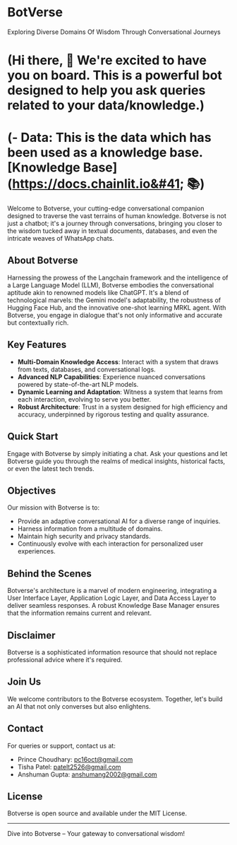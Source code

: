 # BotVerse
Exploring Diverse Domains Of Wisdom Through Conversational Journeys

# (Hi there, 👋 We're excited to have you on board. This is a powerful bot designed to help you ask queries related to your data/knowledge.)

# (- **Data:** This is the data which has been used as a knowledge base. [Knowledge Base]&#40;https://docs.chainlit.io&#41; 📚)

Welcome to Botverse, your cutting-edge conversational companion designed to traverse the vast terrains of human knowledge. Botverse is not just a chatbot; it's a journey through conversations, bringing you closer to the wisdom tucked away in textual documents, databases, and even the intricate weaves of WhatsApp chats.

## About Botverse

Harnessing the prowess of the Langchain framework and the intelligence of a Large Language Model (LLM), Botverse embodies the conversational aptitude akin to renowned models like ChatGPT. It's a blend of technological marvels: the Gemini model's adaptability, the robustness of Hugging Face Hub, and the innovative one-shot learning MRKL agent. With Botverse, you engage in dialogue that's not only informative and accurate but contextually rich.

## Key Features

- **Multi-Domain Knowledge Access**: Interact with a system that draws from texts, databases, and conversational logs.
- **Advanced NLP Capabilities**: Experience nuanced conversations powered by state-of-the-art NLP models.
- **Dynamic Learning and Adaptation**: Witness a system that learns from each interaction, evolving to serve you better.
- **Robust Architecture**: Trust in a system designed for high efficiency and accuracy, underpinned by rigorous testing and quality assurance.

## Quick Start

Engage with Botverse by simply initiating a chat. Ask your questions and let Botverse guide you through the realms of medical insights, historical facts, or even the latest tech trends.

## Objectives

Our mission with Botverse is to:

- Provide an adaptive conversational AI for a diverse range of inquiries.
- Harness information from a multitude of domains.
- Maintain high security and privacy standards.
- Continuously evolve with each interaction for personalized user experiences.

## Behind the Scenes

Botverse's architecture is a marvel of modern engineering, integrating a User Interface Layer, Application Logic Layer, and Data Access Layer to deliver seamless responses. A robust Knowledge Base Manager ensures that the information remains current and relevant.

## Disclaimer

Botverse is a sophisticated information resource that should not replace professional advice where it's required.

## Join Us

We welcome contributors to the Botverse ecosystem. Together, let's build an AI that not only converses but also enlightens.

## Contact

For queries or support, contact us at:

- Prince Choudhary: pc16oct@gmail.com
- Tisha Patel: patelt2526@gmail.com
- Anshuman Gupta: anshumang2002@gmail.com


## License

Botverse is open source and available under the MIT License.

---

Dive into Botverse – Your gateway to conversational wisdom!
